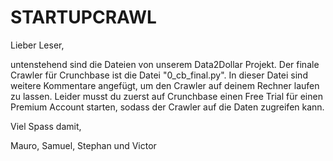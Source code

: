 # STARTUPCRAWL

Lieber Leser,

untenstehend sind die Dateien von unserem Data2Dollar Projekt. Der finale Crawler für Crunchbase ist die Datei "0_cb_final.py".
In dieser Datei sind weitere Kommentare angefügt, um den Crawler auf deinem Rechner laufen zu lassen. Leider musst du zuerst
auf Crunchbase einen Free Trial für einen Premium Account starten, sodass der Crawler auf die Daten zugreifen kann.

Viel Spass damit,

Mauro, Samuel, Stephan und Victor
